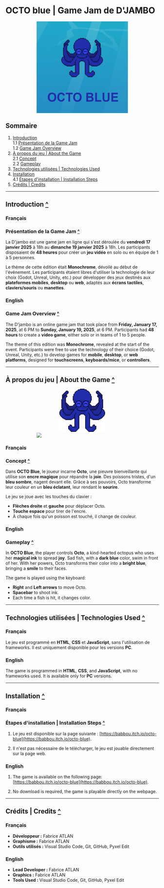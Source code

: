 # OCTO blue | Game Jam de D'JAMBO

<img src="./assets/octoblue.png" width="300" style="display: block;padding: 1.125;margin: 0 auto">


## Sommaire

1. [Introduction](#introduction)  
   1.1 [Présentation de la Game Jam](#présentation-de-la-game-jam)  
   1.2 [Game Jam Overview](#game-jam-overview)  
2. [À propos du jeu | About the Game](#à-propos-du-jeu--about-the-game)  
   2.1 [Concept](#concept)  
   2.2 [Gameplay](#gameplay)  
3. [Technologies utilisées | Technologies Used](#technologies-utilisées--technologies-used)  
4. [Installation](#installation)  
   4.1 [Étapes d'installation | Installation Steps](#étapes-dinstallation--installation-steps)  
5. [Crédits | Credits](#crédits--credits) 

---

## Introduction [^](#sommaire)

### Français

### Présentation de la Game Jam [^](#sommaire)


La D'jambo est une game jam en ligne qui s'est déroulée du **vendredi 17 janvier 2025** à 18h au **dimanche 19 janvier 2025** à 18h. Les participants disposaient de **48 heures** pour créer un **jeu vidéo** en solo ou en équipe de 1 à 5 personnes.

Le thème de cette édition était **Monochrome**, dévoilé au début de l'événement. Les participants étaient libres d'utiliser la technologie de leur choix (Godot, Unreal, Unity, etc.) pour développer des jeux destinés aux **plateformes mobiles**, **desktop** ou **web**, adaptés aux **écrans tactiles**, **claviers/souris** ou **manettes**.

### English

### Game Jam Overview [^](#sommaire)

The D'jambo is an online game jam that took place from **Friday, January 17, 2025**, at 6 PM to **Sunday, January 19, 2025**, at 6 PM. Participants had **48 hours** to create a **video game**, either solo or in teams of 1 to 5 people.

The theme of this edition was **Monochrome**, revealed at the start of the event. Participants were free to use the technology of their choice (Godot, Unreal, Unity, etc.) to develop games for **mobile**, **desktop**, or **web platforms**, designed for **touchscreens**, **keyboards/mice**, or **controllers**.

---

## À propos du jeu | About the Game [^](#sommaire)

<div align="center">
  <img src="./assets/octo.png" width="150">
</div>

<img src="./assets/octo-blue.gif" width="300" style="display: block;padding: 1.125;margin: 0 auto">

### Français

### Concept [^](#sommaire)

Dans **OCTO Blue**, le joueur incarne **Octo**, une pieuvre bienveillante qui utilise son **encre magique** pour répandre la **joie**. Des poissons tristes, d'un **bleu sombre**, nagent devant elle. Grâce à ses pouvoirs, Octo transforme leur couleur en un **bleu éclatant**, leur rendant le **sourire**.

Le jeu se joue avec les touches du clavier :

- **Flèches droite** et **gauche** pour déplacer Octo.
- **Touche espace** pour tirer de l'encre.
- À chaque fois qu'un poisson est touché, il change de couleur.

### English

### Gameplay [^](#sommaire)

In **OCTO Blue**, the player controls **Octo**, a kind-hearted octopus who uses her **magical ink** to spread **joy**. Sad fish, with a **dark blue** color, swim in front of her. With her powers, Octo transforms their color into a **bright blue**, bringing a **smile** to their faces.

The game is played using the keyboard:

- **Right** and **Left arrows** to move Octo.
- **Spacebar** to shoot ink.
- Each time a fish is hit, it changes color.

---

## Technologies utilisées | Technologies Used [^](#sommaire)

### Français

Le jeu est programmé en **HTML**, **CSS** et **JavaScript**, sans l'utilisation de frameworks. Il est uniquement disponible pour les versions **PC**.

### English

The game is programmed in **HTML**, **CSS**, and **JavaScript**, with no frameworks used. It is available only for **PC** versions.

---

## Installation [^](#sommaire)

### Français

### Étapes d'installation | Installation Steps [^](#sommaire)

1. Le jeu est disponible sur la page suivante : [https://babbou.itch.io/octo-blue](https://babbou.itch.io/octo-blue).

2. Il n'est pas nécessaire de le télécharger, le jeu est jouable directement sur la page web.

### English

1. The game is available on the following page: [https://babbou.itch.io/octo-blue](https://babbou.itch.io/octo-blue).

2. No download is required, the game is playable directly on the webpage.

---

## Crédits | Credits [^](#sommaire)

### Français

- **Développeur :** Fabrice ATLAN
- **Graphisme :** Fabrice ATLAN
- **Outils utilisés :** Visual Studio Code, Git, GitHub, Pyxel Edit

### English

- **Lead Developer :** Fabrice ATLAN
- **Graphics :** Fabrice ATLAN
- **Tools Used :** Visual Studio Code, Git, GitHub, Pyxel Edit
